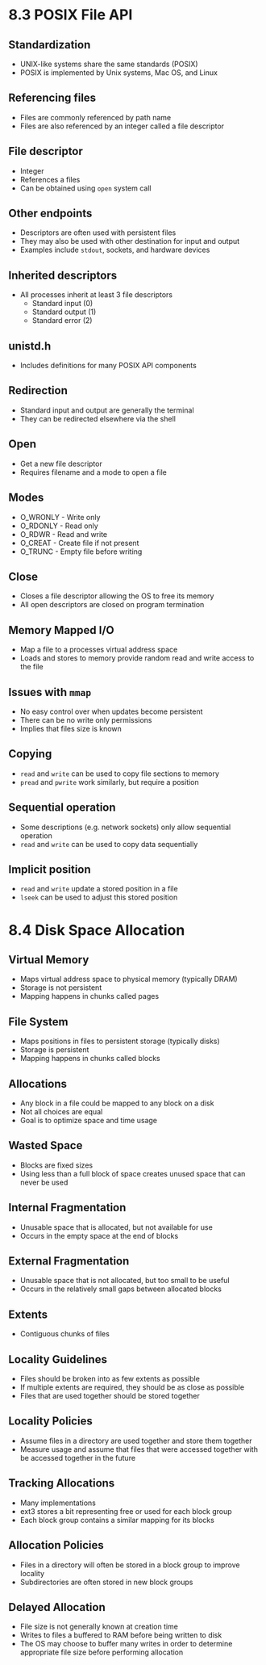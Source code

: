 8.3 POSIX File API
==================

Standardization
---------------

- UNIX-like systems share the same standards (POSIX)
- POSIX is implemented by Unix systems, Mac OS, and Linux

Referencing files
-----------------

- Files are commonly referenced by path name
- Files are also referenced by an integer called a file descriptor

File descriptor
---------------

- Integer
- References a files
- Can be obtained using `open` system call

Other endpoints
---------------

- Descriptors are often used with persistent files
- They may also be used with other destination for input and output
- Examples include `stdout`, sockets, and hardware devices

Inherited descriptors
---------------------

- All processes inherit at least 3 file descriptors
    - Standard input (0)
    - Standard output (1)
    - Standard error (2)

unistd.h
--------

- Includes definitions for many POSIX API components

Redirection
-----------

- Standard input and output are generally the terminal
- They can be redirected elsewhere via the shell

Open
----

- Get a new file descriptor
- Requires filename and a mode to open a file

Modes
-----

- O_WRONLY - Write only
- O_RDONLY - Read only
- O_RDWR - Read and write
- O_CREAT - Create file if not present
- O_TRUNC - Empty file before writing

Close
-----

- Closes a file descriptor allowing the OS to free its memory
- All open descriptors are closed on program termination

Memory Mapped I/O
-----------------

- Map a file to a processes virtual address space
- Loads and stores to memory provide random read and write access to the file

Issues with `mmap`
------------------

- No easy control over when updates become persistent
- There can be no write only permissions
- Implies that files size is known

Copying
-------

- `read` and `write` can be used to copy file sections to memory
- `pread` and `pwrite` work similarly, but require a position

Sequential operation
--------------------

- Some descriptions (e.g. network sockets) only allow sequential operation
- `read` and `write` can be used to copy data sequentially

Implicit position
-----------------

- `read` and `write` update a stored position in a file
- `lseek` can be used to adjust this stored position

8.4 Disk Space Allocation
=========================

Virtual Memory
--------------

- Maps virtual address space to physical memory (typically DRAM)
- Storage is not persistent
- Mapping happens in chunks called pages

File System
-----------

- Maps positions in files to persistent storage (typically disks)
- Storage is persistent
- Mapping happens in chunks called blocks

Allocations
-----------

- Any block in a file could be mapped to any block on a disk
- Not all choices are equal
- Goal is to optimize space and time usage

Wasted Space
------------

- Blocks are fixed sizes
- Using less than a full block of space creates unused space that can never be used

Internal Fragmentation
----------------------

- Unusable space that is allocated, but not available for use
- Occurs in the empty space at the end of blocks

External Fragmentation
----------------------

- Unusable space that is not allocated, but too small to be useful
- Occurs in the relatively small gaps between allocated blocks

Extents
-------

- Contiguous chunks of files

Locality Guidelines
-------------------

- Files should be broken into as few extents as possible
- If multiple extents are required, they should be as close as possible
- Files that are used together should be stored together

Locality Policies
-----------------

- Assume files in a directory are used together and store them together
- Measure usage and assume that files that were accessed together with be accessed together in the future

Tracking Allocations
--------------------

- Many implementations
- ext3 stores a bit representing free or used for each block group
- Each block group contains a similar mapping for its blocks

Allocation Policies
-------------------

- Files in a directory will often be stored in a block group to improve locality
- Subdirectories are often stored in new block groups

Delayed Allocation
------------------

- File size is not generally known at creation time
- Writes to files a buffered to RAM before being written to disk
- The OS may choose to buffer many writes in order to determine appropriate file size before performing allocation
